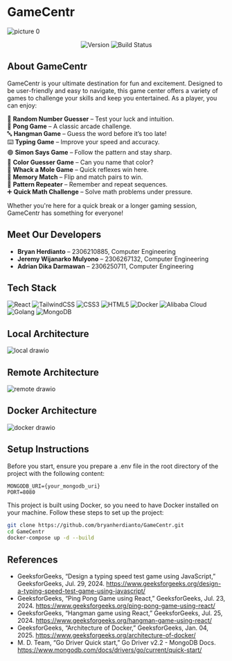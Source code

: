 # GameCentr

![picture 0](https://i.imgur.com/uchihZY.png)  

<p align="center">
  <img src="https://img.shields.io/badge/version-v1.0.0-blue" alt="Version" />
  <img src="https://img.shields.io/badge/build-passed-brightgreen" alt="Build Status" />
</p>

## About GameCentr

GameCentr is your ultimate destination for fun and excitement. Designed to be user-friendly and easy to navigate, this game center offers a variety of games to challenge your skills and keep you entertained. As a player, you can enjoy:

🎯 **Random Number Guesser** – Test your luck and intuition.  
🏓 **Pong Game** – A classic arcade challenge.  
🔤 **Hangman Game** – Guess the word before it’s too late!  
⌨️ **Typing Game** – Improve your speed and accuracy.  
🟢 **Simon Says Game** – Follow the pattern and stay sharp.  
🎨 **Color Guesser Game** – Can you name that color?  
🔨 **Whack a Mole Game** – Quick reflexes win here.  
🧠 **Memory Match** – Flip and match pairs to win.  
🔁 **Pattern Repeater** – Remember and repeat sequences.  
➕ **Quick Math Challenge** – Solve math problems under pressure.  

Whether you're here for a quick break or a longer gaming session, GameCentr has something for everyone!

## Meet Our Developers

* **Bryan Herdianto** – 2306210885, Computer Engineering
* **Jeremy Wijanarko Mulyono** – 2306267132, Computer Engineering
* **Adrian Dika Darmawan** – 2306250711, Computer Engineering

## Tech Stack

![React](https://img.shields.io/badge/React-20232A?style=for-the-badge&logo=react&logoColor=61DAFB)
![TailwindCSS](https://img.shields.io/badge/TailwindCSS-38B2AC?style=for-the-badge&logo=tailwind-css&logoColor=white)
![CSS3](https://img.shields.io/badge/CSS3-1572B6?style=for-the-badge&logo=css3&logoColor=white)
![HTML5](https://img.shields.io/badge/HTML5-E34F26?style=for-the-badge&logo=html5&logoColor=white)
![Docker](https://img.shields.io/badge/Docker-2496ED?style=for-the-badge&logo=docker&logoColor=white)
![Alibaba Cloud](https://img.shields.io/badge/Alibaba%20Cloud-FF6A00?style=for-the-badge&logo=alibabacloud&logoColor=white)
![Golang](https://img.shields.io/badge/Go-00ADD8?style=for-the-badge&logo=go&logoColor=white)
![MongoDB](https://img.shields.io/badge/MongoDB-47A248?style=for-the-badge&logo=mongodb&logoColor=white)

## Local Architecture

![local drawio](https://github.com/user-attachments/assets/6e1f3cdd-e9cc-43df-ab5f-5532bc391d85)

## Remote Architecture

![remote drawio](https://github.com/user-attachments/assets/02f0a90c-ff99-44b4-bde6-6cba53c6e6eb)

## Docker Architecture

![docker drawio](https://github.com/user-attachments/assets/f6124063-c851-45cd-b52b-bf7b49c88a7c)

## Setup Instructions

Before you start, ensure you prepare a .env file in the root directory of the project with the following content:

```env
MONGODB_URI={your_mongodb_uri}
PORT=8080
```

This project is built using Docker, so you need to have Docker installed on your machine. Follow these steps to set up the project:

```bash
git clone https://github.com/bryanherdianto/GameCentr.git
cd GameCentr
docker-compose up -d --build
```

## References

- GeeksforGeeks, “Design a typing speed test game using JavaScript,” GeeksforGeeks, Jul. 29, 2024. <https://www.geeksforgeeks.org/design-a-typing-speed-test-game-using-javascript/>
- GeeksforGeeks, “Ping Pong Game using React,” GeeksforGeeks, Jul. 23, 2024. <https://www.geeksforgeeks.org/ping-pong-game-using-react/>
- GeeksforGeeks, “Hangman game using React,” GeeksforGeeks, Jul. 25, 2024. <https://www.geeksforgeeks.org/hangman-game-using-react/>
- GeeksforGeeks, “Architecture of Docker,” GeeksforGeeks, Jan. 04, 2025. <https://www.geeksforgeeks.org/architecture-of-docker/>
- M. D. Team, “Go Driver Quick start,” Go Driver v2.2 - MongoDB Docs. <https://www.mongodb.com/docs/drivers/go/current/quick-start/>
